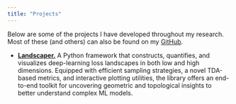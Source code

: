 ```yaml
---
title: "Projects"
---
```


Below are some of the projects I have developed throughout my research. Most of these (and others) can also be found on my [GitHub](https://github.com/nhadler).

- **[Landscaper.](https://github.com/Vis4SciML/Landscaper)** A Python framework that constructs, quantifies, and visualizes deep-learning loss landscapes in both low and high dimensions. Equipped with efficient sampling strategies, a novel TDA-based metrics, and interactive plotting utilities, the library offers an end-to-end toolkit for uncovering geometric and topological insights to better understand complex ML models.
